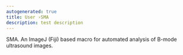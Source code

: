 ```yaml
---
autogenerated: true
title: User ›SMA
description: test description
---
```


SMA. An ImageJ (Fiji) based macro for automated analysis of B-mode ultrasound images.
